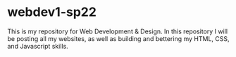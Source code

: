 # webdev1-sp22
This is my repository for Web Development &amp; Design. In this repository I will be posting all my websites, as well as building and bettering my HTML, CSS, and Javascript skills.
